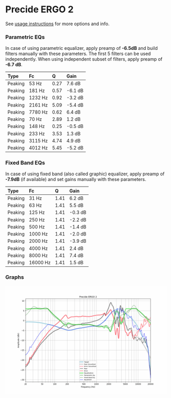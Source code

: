 # Precide ERGO 2
See [usage instructions](https://github.com/jaakkopasanen/AutoEq#usage) for more options and info.

### Parametric EQs
In case of using parametric equalizer, apply preamp of **-6.5dB** and build filters manually
with these parameters. The first 5 filters can be used independently.
When using independent subset of filters, apply preamp of **-6.7 dB**.

| Type    | Fc      |    Q | Gain    |
|:--------|:--------|:-----|:--------|
| Peaking | 53 Hz   | 0.27 | 7.6 dB  |
| Peaking | 181 Hz  | 0.57 | -6.1 dB |
| Peaking | 1232 Hz | 0.92 | -3.2 dB |
| Peaking | 2161 Hz | 5.09 | -5.4 dB |
| Peaking | 7780 Hz | 0.62 | 6.4 dB  |
| Peaking | 70 Hz   | 2.89 | 1.2 dB  |
| Peaking | 148 Hz  | 0.25 | -0.5 dB |
| Peaking | 233 Hz  | 3.53 | 1.3 dB  |
| Peaking | 3115 Hz | 4.74 | 4.9 dB  |
| Peaking | 4012 Hz | 5.45 | -5.2 dB |

### Fixed Band EQs
In case of using fixed band (also called graphic) equalizer, apply preamp of **-7.9dB**
(if available) and set gains manually with these parameters.

| Type    | Fc       |    Q | Gain    |
|:--------|:---------|:-----|:--------|
| Peaking | 31 Hz    | 1.41 | 6.2 dB  |
| Peaking | 63 Hz    | 1.41 | 5.5 dB  |
| Peaking | 125 Hz   | 1.41 | -0.3 dB |
| Peaking | 250 Hz   | 1.41 | -2.2 dB |
| Peaking | 500 Hz   | 1.41 | -1.4 dB |
| Peaking | 1000 Hz  | 1.41 | -2.0 dB |
| Peaking | 2000 Hz  | 1.41 | -3.9 dB |
| Peaking | 4000 Hz  | 1.41 | 2.4 dB  |
| Peaking | 8000 Hz  | 1.41 | 7.4 dB  |
| Peaking | 16000 Hz | 1.41 | 1.5 dB  |

### Graphs
![](./Precide%20ERGO%202.png)